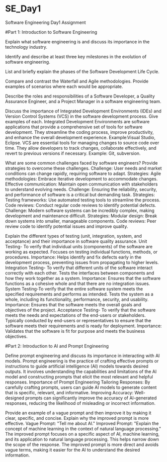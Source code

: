 # SE_Day1
Software Engineering Day1 Assignment

#Part 1: Introduction to Software Engineering

Explain what software engineering is and discuss its importance in the technology industry.


Identify and describe at least three key milestones in the evolution of software engineering.


List and briefly explain the phases of the Software Development Life Cycle.


Compare and contrast the Waterfall and Agile methodologies. Provide examples of scenarios where each would be appropriate.


Describe the roles and responsibilities of a Software Developer, a Quality Assurance Engineer, and a Project Manager in a software engineering team.


Discuss the importance of Integrated Development Environments (IDEs) and Version Control Systems (VCS) in the software development process. Give examples of each.
Integrated Development Environments are software applications that provide a comprehensive set of tools for software development. They streamline the coding process, improve productivity, and enhance the overall development experience. Example:Visual Studio, Eclipse.
VCS are essential tools for managing changes to source code over time. They allow developers to track changes, collaborate effectively, and revert to previous versions if necessary. Example: Git, subversion. 

What are some common challenges faced by software engineers? Provide strategies to overcome these challenges.
Challenge: User needs and market conditions can change rapidly, requiring software to adapt. Strategies: Agile methodologies: Embrace iterative development to accommodate changes. Effective communication: Maintain open communication with stakeholders to understand evolving needs.
Challenge: Ensuring the reliability, security, and performance of software is a critical but demanding task. Strategies: Testing frameworks: Use automated testing tools to streamline the process. Code reviews: Conduct regular code reviews to identify potential defects.
Challenge: Modern software systems can be incredibly complex, making development and maintenance difficult. Strategies: Modular design: Break down systems into smaller, manageable components. Code reviews: Peer review code to identify potential issues and improve quality.

Explain the different types of testing (unit, integration, system, and acceptance) and their importance in software quality assurance.
Unit Testing- To verify that individual units (components) of the software are working as expected. Focuses on testing individual functions, methods, or procedures. Importance: Helps identify and fix defects early in the development process, preventing issues from propagating to higher levels.
Integration Testing- To verify that different units of the software interact correctly with each other. Tests the interfaces between components and how they work together as a system. Importance: Ensures that the software functions as a cohesive whole and that there are no integration issues.
System Testing-To verify that the entire software system meets the specified requirements and performs as intended. Tests the system as a whole, including its functionality, performance, security, and usability. Importance: Ensures that the software meets the overall goals and objectives of the project.
Acceptance Testing- To verify that the software meets the needs and expectations of the end-users or stakeholders. Typically conducted by end-users or representatives to ensure that the software meets their requirements and is ready for deployment. Importance: Validates that the software is fit for purpose and meets the business objectives.

#Part 2: Introduction to AI and Prompt Engineering


Define prompt engineering and discuss its importance in interacting with AI models.
Prompt engineering is the practice of crafting effective prompts or instructions to guide artificial intelligence (AI) models towards desired outputs. It involves understanding the capabilities and limitations of the AI model and constructing prompts that elicit the most relevant and helpful responses.
Importance of Prompt Engineering
Tailoring Responses: By carefully crafting prompts, users can guide AI models to generate content that is specific, relevant, and informative. Improving Accuracy: Well-designed prompts can significantly improve the accuracy of AI-generated responses, reducing the likelihood of misleading or incorrect information.

Provide an example of a vague prompt and then improve it by making it clear, specific, and concise. Explain why the improved prompt is more effective.
Vague Prompt: "Tell me about AI." Improved Prompt: "Explain the concept of machine learning in the context of natural language processing." The improved prompt focuses on a specific aspect of AI, machine learning, and its application to natural language processing. This helps narrow down the scope of the response. The improved prompt is more direct and avoids vague terms, making it easier for the AI to understand the desired information.
